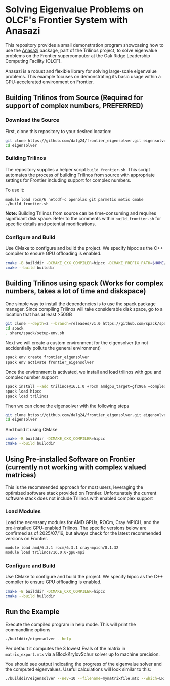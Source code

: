 # Solving Eigenvalue Problems on OLCF's Frontier System with Anasazi

This repository provides a small demonstration program showcasing how to use
the [Anasazi](https://trilinos.github.io/anasazi.html) package, part of the
Trilinos project, to solve eigenvalue problems on the Frontier supercomputer at
the Oak Ridge Leadership Computing Facility (OLCF).

Anasazi is a robust and flexible library for solving large-scale eigenvalue
problems. This example focuses on demonstrating its basic usage within a
GPU-accelerated environment on Frontier.

## Building Trilinos from Source (Required for support of complex numbers, PREFERRED)

### Download the Source

First, clone this repository to your desired location:

```bash
git clone https://github.com/dalg24/frontier_eigensolver.git eigensolver
cd eigensolver
```
### Building Trilinos
The repository supplies a helper script
`build_frontier.sh`. This script automates the process of building
Trilinos from source with appropriate settings for Frontier including support for complex numbers.

To use it:

```
module load rocm/6 netcdf-c openblas git parmetis metis cmake
./build_frontier.sh
```

**Note:** Building Trilinos from source can be time-consuming and requires
significant disk space. Refer to the comments within `build_frontier.sh` for
specific details and potential modifications.

### Configure and Build

Use CMake to configure and build the project. We specify hipcc as the C++
compiler to ensure GPU offloading is enabled.

```bash
cmake -B builddir -DCMAKE_CXX_COMPILER=hipcc -DCMAKE_PREFIX_PATH=$HOME/eigensolver/trilinos_install
cmake --build builddir
```

## Building Trilinos using spack (Works for complex numbers, takes a lot of time and diskspace)

One simple way to install the dependencies is to use the spack package manager.
Since compiling Trilinos will take considerable disk space, go to a location that has at least >50GB

```bash
git clone --depth=2 --branch=releases/v1.0 https://github.com/spack/spack.git ./spack
cd spack
. share/spack/setup-env.sh
```

Next we will create a custom environment for the eigensolver (to not accidentially pollute the general environment)

```bash
spack env create frontier_eigensolver
spack env activate frontier_eigensolver
```

Once the environment is activated, we install and load trilinos with gpu and complex number support

```bash
spack install --add trilinos@16.1.0 +rocm amdgpu_target=gfx90a +complex
spack load hipcc
spack load trilinos
```

Then we can clone the eigensolver with the following steps
```bash
git clone https://github.com/dalg24/frontier_eigensolver.git eigensolver
cd eigensolver
```

And build it using CMake
```bash
cmake -B builddir -DCMAKE_CXX_COMPILER=hipcc
cmake --build builddir
```

## Using Pre-installed Software on Frontier (currently not working with complex valued matrices)

This is the recommended approach for most users, leveraging the optimized
software stack provided on Frontier. Unfortunately the current software stack does not include Trilinos with enabled complex support


### Load Modules

Load the necessary modules for AMD GPUs, ROCm, Cray MPICH, and the
pre-installed GPU-enabled Trilinos. The specific versions below are confirmed
as of 2025/07/16, but always check for the latest recommended versions on
Frontier.

```bash
module load amd/6.3.1 rocm/6.3.1 cray-mpich/8.1.32
module load trilinos/16.0.0-gpu-mpi
```

### Configure and Build

Use CMake to configure and build the project. We specify hipcc as the C++
compiler to ensure GPU offloading is enabled.

```bash
cmake -B builddir -DCMAKE_CXX_COMPILER=hipcc
cmake --build builddir
```

## Run the Example

Execute the compiled program in help mode. This will print the commandline options

```bash
./builddir/eigensolver --help
```

Per default it computes the 3 lowest Evals of the matrix in `matrix_export.mtx` via a BlockKrylovSchur solver up to machine precision.

You should see output indicating the progress of the eigenvalue solver and the
computed eigenvalues.
Useful calculations will look similar to this:

```bash
./builddir/eigensolver --nev=10 --filename=mymatrixfile.mtx --which=LR --solver=BlockDavidson
```
